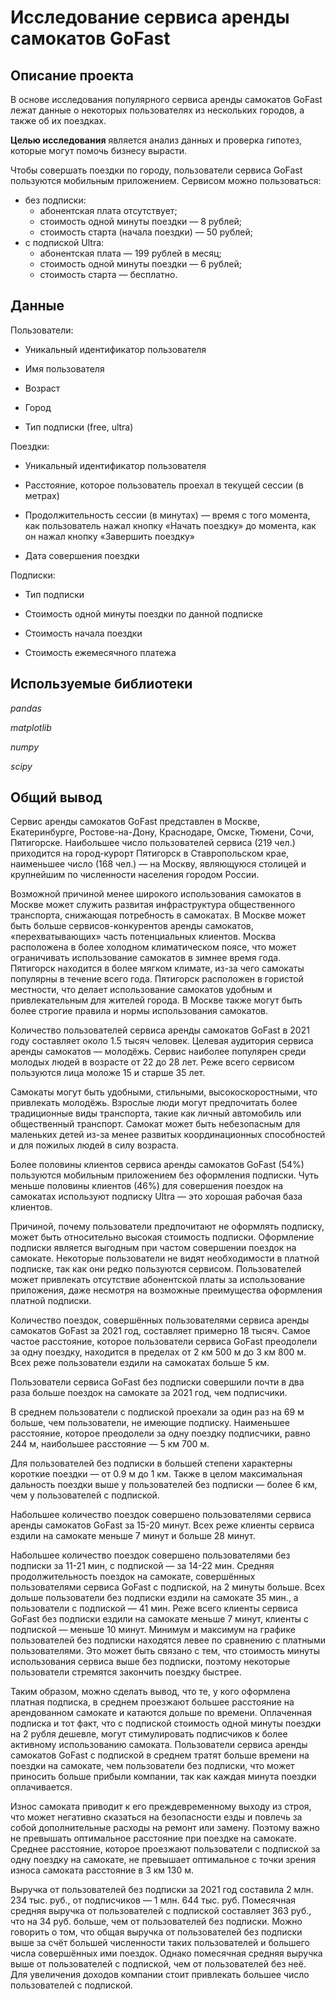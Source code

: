 # Исследование сервиса аренды самокатов GoFast 

## Описание проекта

В основе исследования популярного сервиса аренды самокатов GoFast лежат данные о некоторых пользователях из нескольких городов, а также об их поездках.

**Целью исследования** является анализ данных и проверка гипотез, которые могут помочь бизнесу вырасти.
    
Чтобы совершать поездки по городу, пользователи сервиса GoFast пользуются мобильным приложением. Сервисом можно пользоваться:
- без подписки:
  - абонентская плата отсутствует;
  - стоимость одной минуты поездки — 8 рублей;
  - стоимость старта (начала поездки) — 50 рублей;
- с подпиской Ultra:
  - абонентская плата — 199 рублей в месяц;
  - стоимость одной минуты поездки — 6 рублей;
  - стоимость старта — бесплатно.
 
## Данные

Пользователи: 

- Уникальный идентификатор пользователя

- Имя пользователя

- Возраст

- Город

- Тип подписки (free, ultra)

Поездки:

- Уникальный идентификатор пользователя

- Расстояние, которое пользователь проехал в текущей сессии (в метрах)

- Продолжительность сессии (в минутах) — время с того момента, как пользователь нажал кнопку «Начать поездку» до момента, как он нажал кнопку «Завершить поездку»

- Дата совершения поездки

Подписки:

- Тип подписки

- Стоимость одной минуты поездки по данной подписке

- Стоимость начала поездки

- Стоимость ежемесячного платежа

## Используемые библиотеки

*pandas*

*matplotlib*

*numpy*

*scipy*

## Общий вывод

Сервис аренды самокатов GoFast представлен в Москве, Екатеринбурге, Ростове-на-Дону, Краснодаре, Омске, Тюмени, Сочи, Пятигорске. Наибольшее число пользователей сервиса (219 чел.) приходится на город-курорт Пятигорск в Ставропольском крае, наименьшее число (168 чел.) — на Москву, являющуюся столицей и крупнейшим по численности населения городом России.

Возможной причиной менее широкого использования самокатов в Москве может служить развитая инфраструктура общественного транспорта, снижающая потребность в самокатах. В Москве может быть больше сервисов-конкурентов аренды самокатов, «перехватывающих» часть потенциальных клиентов. Москва расположена в более холодном климатическом поясе, что может ограничивать использование самокатов в зимнее время года. Пятигорск находится в более мягком климате, из-за чего самокаты популярны в течение всего года. Пятигорск расположен в гористой местности, что делает использование самокатов удобным и привлекательным для жителей города. В Москве также могут быть более строгие правила и нормы использования самокатов.

Количество пользователей сервиса аренды самокатов GoFast в 2021 году составляет около 1.5 тысяч человек. Целевая аудитория сервиса аренды самокатов — молодёжь. Сервис наиболее популярен среди молодых людей в возрасте от 22 до 28 лет. Реже всего сервисом пользуются лица моложе 15 и старше 35 лет.

Самокаты могут быть удобными, стильными, высокоскоростными, что привлекать молодёжь. Взрослые люди могут предпочитать более традиционные виды транспорта, такие как личный автомобиль или общественный транспорт. Самокат может быть небезопасным для маленьких детей из-за менее развитых координационных способностей и для пожилых людей в силу возраста.

Более половины клиентов сервиса аренды самокатов GoFast (54%) пользуются мобильным приложением без оформления подписки. Чуть меньше половины клиентов (46%) для совершения поездок на самокатах используют подписку Ultra — это хорошая рабочая база клиентов.

Причиной, почему пользователи предпочитают не оформлять подписку, может быть относительно высокая стоимость подписки. Оформление подписки является выгодным при частом совершении поездок на самокате. Некоторые пользователи не видят необходимости в платной подписке, так как они редко пользуются сервисом. Пользователей может привлекать отсутствие абонентской платы за использование приложения, даже несмотря на возможные преимущества оформления платной подписки.

Количество поездок, совершённых пользователями сервиса аренды самокатов GoFast за 2021 год, составляет примерно 18 тысяч. Самое частое расстояние, которое пользователи сервиса GoFast преодолели за одну поездку, находится в пределах от 2 км 500 м до 3 км 800 м. Всех реже пользователи ездили на самокатах больше 5 км.

Пользователи сервиса GoFast без подписки совершили почти в два раза больше поездок на самокате за 2021 год, чем подписчики.

В среднем пользователи с подпиской проехали за один раз на 69 м больше, чем пользователи, не имеющие подписку. Наименьшее расстояние, которое преодолели за одну поездку подписчики, равно 244 м, наибольшее расстояние — 5 км 700 м.

Для пользователей без подписки в большей степени характерны короткие поездки — от 0.9 м до 1 км. Также в целом максимальная дальность поездки выше у пользователей без подписки — более 6 км, чем у пользователей с подпиской.

Набольшее количество поездок совершено пользователями сервиса аренды самокатов GoFast за 15-20 минут. Всех реже клиенты сервиса ездили на самокате меньше 7 минут и больше 28 минут.

Набольшее количество поездок совершено пользователями без подписки за 11-21 мин, с подпиской — за 14-22 мин. Cредняя продолжительность поездок на самокате, совершённых пользователями сервиса GoFast с подпиской, на 2 минуты больше. Всех дольше пользователи без подписки ездили на самокате 35 мин., а пользователи с подпиской — 41 мин. Реже всего клиенты сервиса GoFast без подписки ездили на самокате меньше 7 минут, клиенты с подпиской — меньше 10 минут. Минимум и максимум на графике пользователей без подписки находятся левее по сравнению с платными пользователями. Это может быть связано с тем, что стоимость минуты использования сервиса выше без подписки, поэтому некоторые пользователи стремятся закончить поездку быстрее.

Таким образом, можно сделать вывод, что те, у кого оформлена платная подписка, в среднем проезжают большее расстояние на арендованном самокате и катаются дольше по времени. Оплаченная подписка и тот факт, что с подпиской стоимость одной минуты поездки на 2 рубля дешевле, могут стимулировать подписчиков к более активному использованию самоката. Пользователи сервиса аренды самокатов GoFast с подпиской в среднем тратят больше времени на поездки на самокате, чем пользователи без подписки, что может приносить больше прибыли компании, так как каждая минута поездки оплачивается.

Износ самоката приводит к его преждевременному выходу из строя, что может негативно сказаться на безопасности езды и повлечь за собой дополнительные расходы на ремонт или замену. Поэтому важно не превышать оптимальное расстояние при поездке на самокате. Среднее расстояние, которое проезжают пользователи с подпиской за одну поездку на самокате, не превышает оптимальное с точки зрения износа самоката расстояние в 3 км 130 м.

Выручка от пользователей без подписки за 2021 год составила 2 млн. 234 тыс. руб., от подписчиков — 1 млн. 644 тыс. руб. Помесячная средняя выручка от пользователей с подпиской составляет 363 руб., что на 34 руб. больше, чем от пользователей без подписки. Можно говорить о том, что общая выручка от пользователей без подписки выше за счёт большей численности таких пользователей и большего числа совершённых ими поездок. Однако помесячная средняя выручка выше от пользователей с подпиской, чем от пользователей без неё. Для увеличения доходов компании стоит привлекать большее число пользователей с подпиской.
